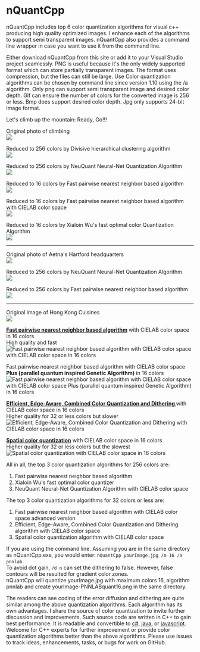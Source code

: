 # nQuantCpp
nQuantCpp includes top 6 color quantization algorithms for visual c++ producing high quality optimized images. I enhance each of the algorithms to support semi transparent images. 
nQuantCpp also provides a command line wrapper in case you want to use it from the command line.

Either download nQuantCpp from this site or add it to your Visual Studio project seamlessly.
PNG is useful because it's the only widely supported format which can store partially transparent images. The format uses compression, but the files can still be large. Use Color quantization algorithms can be chosen by command line since version 1.10 using the /a algorithm.
Only png can support semi transparent image and desired color depth. Gif can ensure the number of colors for the converted image is 256 or less. Bmp does support desired color depth. Jpg only supports 24-bit image format.

Let's climb up the mountain: Ready, Go!!!

<p>Original photo of climbing<br /><img src="https://mcychan.github.io/PnnQuant.js/demo/img/climb.jpg" /></p>
<p>Reduced to 256 colors by Divisive hierarchical clustering algorithm<br /><img src="https://github.com/user-attachments/assets/31a8c472-16ca-47ea-8f55-8143ad761eab" /></p>
<p>Reduced to 256 colors by NeuQuant Neural-Net Quantization Algorithm<br /><img src="https://github.com/user-attachments/assets/26e00c41-730b-4e23-81f7-a7dec4dc4cf6" /></p>
<p>Reduced to 16 colors by Fast pairwise nearest neighbor based algorithm<br /><img src="https://github.com/user-attachments/assets/f4cadcfc-2770-4cb4-b99e-302c9b5db2ae" /></p>
<p>Reduced to 16 colors by Fast pairwise nearest neighbor based algorithm with CIELAB color space<br /><img src="https://github.com/user-attachments/assets/47daca56-ee8a-49c9-b01b-945de598dfe1" /></p>
<p>Reduced to 16 colors by Xialoin Wu's fast optimal color Quantization Algorithm<br /><img src="https://github.com/user-attachments/assets/f0d26906-4b2b-42de-ae98-f660645cc198" /></p>
<hr />
<p>Original photo of Aetna's Hartford headquarters<br /><img src="https://mcychan.github.io/PnnQuant.js/demo/img/SE5x9.jpg" /></p>
<p>Reduced to 256 colors by NeuQuant Neural-Net Quantization Algorithm<br /><img src="https://github.com/user-attachments/assets/b1f4c71b-f33e-40c3-aa20-aa94bf3dec3e" /></p>
<p>Reduced to 256 colors by Fast pairwise nearest neighbor based algorithm<br /><img src="https://repository-images.githubusercontent.com/154477414/29446768-6892-49bc-b949-774c1b3f38de" /></p><hr>

<p>Original image of Hong Kong Cuisines<br /><img src="https://mcychan.github.io/PnnQuant.js/demo/img/old-HK.jpg" /></p>
<b><a href="http://www.cs.joensuu.fi/sipu/pub/Threshold-JEI.pdf">Fast pairwise nearest neighbor based algorithm</a></b> with CIELAB color space in 16 colors<br>
High quality and fast<br />
<img src="https://github.com/user-attachments/assets/cf8d36cd-e204-4363-aed1-77f6abe403fa" alt="Fast pairwise nearest neighbor based algorithm with CIELAB color space with CIELAB color space in 16 colors"></p>
<p>Fast pairwise nearest neighbor based algorithm with CIELAB color space <b>Plus (parallel quantum inspired Genetic Algorithm)</b> in 16 colors<br /><img src="https://github.com/user-attachments/assets/b9313b90-ee56-4ee4-8211-62ca62622fd2" alt="Fast pairwise nearest neighbor based algorithm with CIELAB color space with CIELAB color space Plus (parallel quantum inspired Genetic Algorithm) in 16 colors" /></p>
<p><b><a href="http://cg.cs.tsinghua.edu.cn/people/~huanghz/publications/TIP-2015-CombinedColorQuantization.pdf">Efficient, Edge-Aware, Combined Color Quantization and Dithering </a></b> with CIELAB color space in 16 colors<br />
Higher quality for 32 or less colors but slower<br />
<img src="https://user-images.githubusercontent.com/26831069/147355642-d72a9e2b-a47a-463a-bfb5-98d1a1def84a.png" alt="Efficient, Edge-Aware, Combined Color Quantization and Dithering with CIELAB color space in 16 colors"></p>
<p><b><a href="https://people.eecs.berkeley.edu/~dcoetzee/downloads/scolorq/">Spatial color quantization</a></b> with CIELAB color space in 16 colors<br />
Higher quality for 32 or less colors but the slowest<br />
<img src="https://github.com/user-attachments/assets/b0dbdd2e-4800-42c4-89e3-7f3e03d36d8d" alt="Spatial color quantization with CIELAB color space in 16 colors"></p>
All in all, the top 3 color quantization algorithms for 256 colors are:
<ol>
<li>Fast pairwise nearest neighbor based algorithm</li>
<li>Xialoin Wu's fast optimal color quantizer</li>
<li>NeuQuant Neural-Net Quantization Algorithm with CIELAB color space</li>
</ol>
The top 3 color quantization algorithms for 32 colors or less are:
<ol>
<li>Fast pairwise nearest neighbor based algorithm with CIELAB color space advanced version</li>
<li>Efficient, Edge-Aware, Combined Color Quantization and Dithering algorithm with CIELAB color space</li>
<li>Spatial color quantization algorithm with CIELAB color space</li>
</ol>

If you are using the command line. Assuming you are in the same directory as nQuantCpp.exe, you would enter: `nQuantCpp yourImage.jpg /m 16 /a pnnlab`.<br/>
To avoid dot gain, `/d n` can set the dithering to false. However, false contours will be resulted for gradient color zones.<br />
nQuantCpp will quantize yourImage.jpg with maximum colors 16, algorithm pnnlab and create yourImage-PNNLABquant16.png in the same directory.

The readers can see coding of the error diffusion and dithering are quite similar among the above quantization algorithms. 
Each algorithm has its own advantages. I share the source of color quantization to invite further discussion and improvements.
Such source code are written in C++ to gain best performance. It is readable and convertible to <a href="https://github.com/mcychan/nQuant.cs">c#</a>, <a href="https://github.com/mcychan/nQuant.j2se">java</a>, or <a href="https://github.com/mcychan/PnnQuant.js">javascript</a>.
Welcome for C++ experts for further improvement or provide color quantization algorithms better than the above algorithms.
Please use issues to track ideas, enhancements, tasks, or bugs for work on GitHub.

